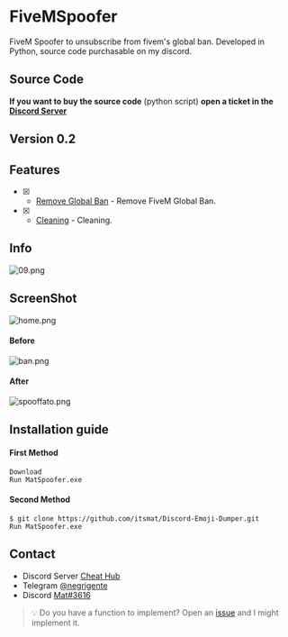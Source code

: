 # FiveMSpoofer
FiveM Spoofer to unsubscribe from fivem's global ban. Developed in Python, source code purchasable on my discord.

## Source Code
**If you want to buy the source code** (python script) **open a ticket in the [Discord Server](https://discord.gg/CzynytAxfh)**


## Version 0.2
## Features
- [x] - [Remove Global Ban](https://github.com/itsmat/FiveMSpoofer) - Remove FiveM Global Ban.
- [x] - [Cleaning](https://github.com/itsmat/FiveMSpoofer) - Cleaning.

## Info
![09.png](https://cdn.discordapp.com/attachments/1063770697140285441/1066081889833713815/image.png)
## ScreenShot
![home.png](https://cdn.discordapp.com/attachments/1052634072381411419/1063854541826703511/image.png)
#### Before
![ban.png](https://cdn.discordapp.com/attachments/1063770697140285441/1064169590298513458/banfivem.png)
#### After
![spooffato.png](https://cdn.discordapp.com/attachments/1063770697140285441/1064169942758461470/image.png)

## Installation guide

#### First Method
```
Download
Run MatSpoofer.exe
```

#### Second Method
```
$ git clone https://github.com/itsmat/Discord-Emoji-Dumper.git
Run MatSpoofer.exe
```

## Contact
- Discord Server [Cheat Hub](https://discord.gg/CzynytAxfh)
- Telegram [@negrigente](https://t.me/negrigente)
- Discord [Mat#3616](https://github.com/itsmat)

> 💡 Do you have a function to implement? Open an [issue](https://github.com/itsmat/FiveMSpoofer/issues/new) and I might implement it.
